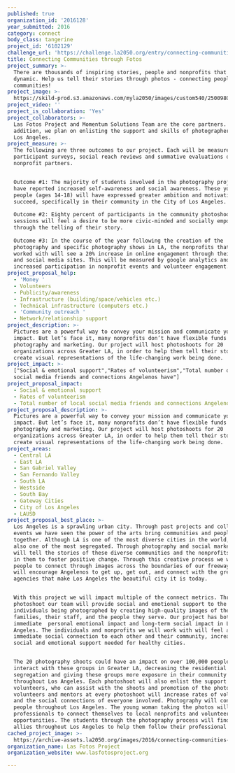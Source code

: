 ```yaml
---
published: true
organization_id: '2016128'
year_submitted: 2016
category: connect
body_class: tangerine
project_id: '6102129'
challenge_url: 'https://challenge.la2050.org/entry/connecting-communities-through-fotos'
title: Connecting Communities through Fotos
project_summary: >-
  There are thousands of inspiring stories, people and nonprofits that make LA
  dynamic. Help us tell their stories through photos - connecting people and
  communities!
project_image: >-
  https://skild-prod.s3.amazonaws.com/myla2050/images/custom540/2500980265741-team91.jpg
project_video: ''
project_is_collaboration: 'Yes'
project_collaborators: >-
  Las Fotos Project and Momentum Solutions Team are the core partners. In
  addition, we plan on enlisting the support and skills of photographers across
  Los Angeles.
project_measure: >-
  The following are three outcomes to our project. Each will be measured through
  participant surveys, social reach reviews and summative evaluations of the
  nonprofit partners. 


  Outcome #1: The majority of students involved in the photography project will
  have reported increased self-awareness and social awareness. These young
  people (ages 14-18) will have expressed greater ambition and motivation to
  succeed, specifically in their community in the City of Los Angeles.
   
  Outcome #2: Eighty percent of participants in the community photoshoot
  sessions will feel a desire to be more civic-minded and socially empowered
  through the telling of their story. 
   
  Outcome #3: In the course of the year following the creation of the
  photography and specific photography shows in LA, the nonprofits that we
  worked with will see a 20% increase in online engagement through their website
  and social media sites. This will be measured by google analytics and the
  increased participation in nonprofit events and volunteer engagement.
project_proposal_help:
  - 'Money '
  - Volunteers
  - Publicity/awareness
  - Infrastructure (building/space/vehicles etc.)
  - Technical infrastructure (computers etc.)
  - 'Community outreach '
  - Network/relationship support
project_description: >-
  Pictures are a powerful way to convey your mission and communicate your social
  impact. But let’s face it, many nonprofits don’t have flexible funds for great
  photography and marketing. Our project will host photoshoots for 20
  organizations across Greater LA, in order to help them tell their story and
  create visual representations of the life-changing work being done.
project_impact: >-
  ["Social & emotional support","Rates of volunteerism","Total number of local
  social media friends and connections Angelenos have"]
project_proposal_impact:
  - Social & emotional support
  - Rates of volunteerism
  - Total number of local social media friends and connections Angelenos have
project_proposal_description: >-
  Pictures are a powerful way to convey your mission and communicate your social
  impact. But let’s face it, many nonprofits don’t have flexible funds for great
  photography and marketing. Our project will host photoshoots for 20
  organizations across Greater LA, in order to help them tell their story and
  create visual representations of the life-changing work being done.
project_areas:
  - Central LA
  - East LA
  - San Gabriel Valley
  - San Fernando Valley
  - South LA
  - Westside
  - South Bay
  - Gateway Cities
  - City of Los Angeles
  - LAUSD
project_proposal_best_place: >-
  Los Angeles is a sprawling urban city. Through past projects and collaborative
  events we have seen the power of the arts bring communities and people
  together. Although LA is one of the most diverse cities in the world, it is
  also one of the most segregated. Through photography and social marketing we
  will tell the stories of these diverse communities and the nonprofits working
  in them to foster positive change. Through this creative process we will allow
  people to connect through images across the boundaries of our freeways. Images
  will encourage Angelenos to get up, get out, and connect with the great
  agencies that make Los Angeles the beautiful city it is today.


  With this project we will impact multiple of the connect metrics. Through each
  photoshoot our team will provide social and emotional support to the
  individuals being photographed by creating high-quality images of them, their
  families, their staff, and the people they serve. Our project has both an
  immediate  personal emotional impact and long-term social impact in Los
  Angeles. The individuals and nonprofits we will work with will feel an
  immediate social connection to each other and their community, increasing the
  social and emotional support needed for healthy cities. 


  The 20 photography shoots could have an impact on over 100,000 people that
  interact with these groups in Greater LA, decreasing the residential
  segregation and giving these groups more exposure in their community and
  throughout Los Angeles. Each photoshoot will also enlist the support of
  volunteers, who can assist with the shoots and promotion of the photos. Using
  volunteers and mentors at every photoshoot will increase rates of volunteerism
  and the social connections of everyone involved. Photography will connect
  people throughout Los Angeles. The young woman taking the photos will empower
  professionals to connect themselves to local nonprofits and volunteer
  opportunities. The students through the photography process will find adult
  allies throughout Los Angeles to help them follow their professional paths.
cached_project_image: >-
  https://archive-assets.la2050.org/images/2016/connecting-communities-through-fotos/skild-prod.s3.amazonaws.com/myla2050/images/custom540/2500980265741-team91.jpg
organization_name: Las Fotos Project
organization_website: www.lasfotosproject.org

---
```

